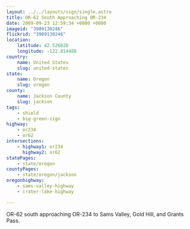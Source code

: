 ```yaml
---
layout: ../../layouts/sign/single.astro
title: OR-62 South Approaching OR-234
date: 2009-09-23 12:59:34 +0000 +0000
imageid: "3989130246"
flickrid: "3989130246"
location:
    latitude: 42.526028
    longitude: -122.814488
country:
    name: United States
    slug: united-states
state:
    name: Oregon
    slug: oregon
county:
    name: Jackson County
    slug: jackson
tags:
    - shield
    - big-green-sign
highway:
    - or234
    - or62
intersections:
    - highway1: or234
      highway2: or62
statePages:
    - state/oregon
countyPages:
    - state/oregon/jackson
oregonhighway:
    - sams-valley-highway
    - crater-lake-highway

---
```

OR-62 south approaching OR-234 to Sams Valley, Gold Hill, and Grants Pass.